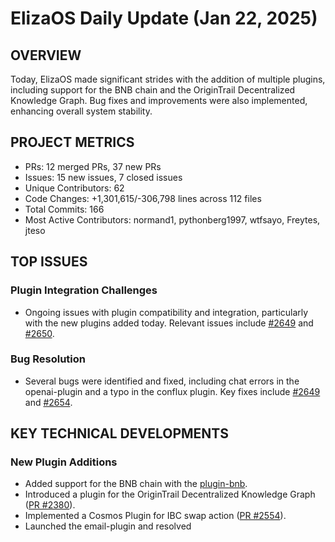 # ElizaOS Daily Update (Jan 22, 2025)

## OVERVIEW 
Today, ElizaOS made significant strides with the addition of multiple plugins, including support for the BNB chain and the OriginTrail Decentralized Knowledge Graph. Bug fixes and improvements were also implemented, enhancing overall system stability.

## PROJECT METRICS
- PRs: 12 merged PRs, 37 new PRs
- Issues: 15 new issues, 7 closed issues
- Unique Contributors: 62
- Code Changes: +1,301,615/-306,798 lines across 112 files
- Total Commits: 166
- Most Active Contributors: normand1, pythonberg1997, wtfsayo, Freytes, jteso

## TOP ISSUES
### Plugin Integration Challenges
- Ongoing issues with plugin compatibility and integration, particularly with the new plugins added today. Relevant issues include [#2649](https://github.com/elizaos/eliza/issues/2649) and [#2650](https://github.com/elizaos/eliza/issues/2650).

### Bug Resolution
- Several bugs were identified and fixed, including chat errors in the openai-plugin and a typo in the conflux plugin. Key fixes include [#2649](https://github.com/elizaos/eliza/issues/2649) and [#2654](https://github.com/elizaos/eliza/issues/2654).

## KEY TECHNICAL DEVELOPMENTS
### New Plugin Additions
- Added support for the BNB chain with the [plugin-bnb](https://github.com/elizaos/eliza/pull/2278).
- Introduced a plugin for the OriginTrail Decentralized Knowledge Graph ([PR #2380](https://github.com/elizaos/eliza/pull/2380)).
- Implemented a Cosmos Plugin for IBC swap action ([PR #2554](https://github.com/elizaos/eliza/pull/2554)).
- Launched the email-plugin and resolved